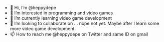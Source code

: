- 👋 Hi, I’m @heppydepe
- 👀 I’m interested in programming and video games
- 🌱 I’m currently learning video game development
- 💞️ I’m looking to collaborate on ... nope not yet. Maybe after I learn some more video game development.
- 📫 How to reach me @heppydepe on Twitter and same ID on gmail

<!---
heppydepe/heppydepe is a ✨ special ✨ repository because its `README.md` (this file) appears on your GitHub profile.
You can click the Preview link to take a look at your changes.
--->
